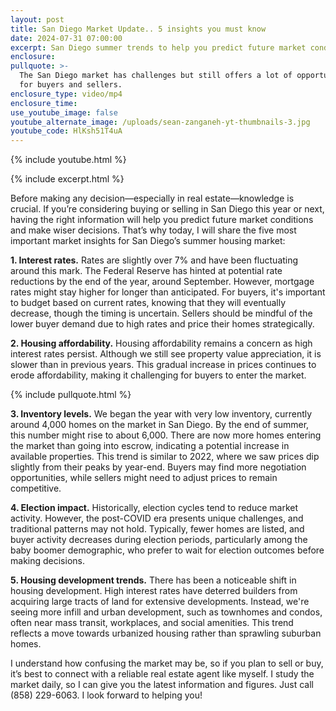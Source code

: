 ```yaml
---
layout: post
title: San Diego Market Update.. 5 insights you must know
date: 2024-07-31 07:00:00
excerpt: San Diego summer trends to help you predict future market conditions.
enclosure:
pullquote: >-
  The San Diego market has challenges but still offers a lot of opportunities
  for buyers and sellers.
enclosure_type: video/mp4
enclosure_time:
use_youtube_image: false
youtube_alternate_image: /uploads/sean-zanganeh-yt-thumbnails-3.jpg
youtube_code: HlKsh51T4uA
---
```

{% include youtube.html %}

{% include excerpt.html %}

Before making any decision—especially in real estate—knowledge is crucial. If you’re considering buying or selling in San Diego this year or next, having the right information will help you predict future market conditions and make wiser decisions. That’s why today, I will share the five most important market insights for San Diego’s summer housing market:

**1\. Interest rates.** Rates are slightly over 7% and have been fluctuating around this mark. The Federal Reserve has hinted at potential rate reductions by the end of the year, around September. However, mortgage rates might stay higher for longer than anticipated. For buyers, it's important to budget based on current rates, knowing that they will eventually decrease, though the timing is uncertain. Sellers should be mindful of the lower buyer demand due to high rates and price their homes strategically.

**2\. Housing affordability.** Housing affordability remains a concern as high interest rates persist. Although we still see property value appreciation, it is slower than in previous years. This gradual increase in prices continues to erode affordability, making it challenging for buyers to enter the market.

{% include pullquote.html %}

**3\. Inventory levels.** We began the year with very low inventory, currently around 4,000 homes on the market in San Diego. By the end of summer, this number might rise to about 6,000. There are now more homes entering the market than going into escrow, indicating a potential increase in available properties. This trend is similar to 2022, where we saw prices dip slightly from their peaks by year-end. Buyers may find more negotiation opportunities, while sellers might need to adjust prices to remain competitive.

**4\. Election impact.** Historically, election cycles tend to reduce market activity. However, the post-COVID era presents unique challenges, and traditional patterns may not hold. Typically, fewer homes are listed, and buyer activity decreases during election periods, particularly among the baby boomer demographic, who prefer to wait for election outcomes before making decisions.

**5\. Housing development trends.** There has been a noticeable shift in housing development. High interest rates have deterred builders from acquiring large tracts of land for extensive developments. Instead, we're seeing more infill and urban development, such as townhomes and condos, often near mass transit, workplaces, and social amenities. This trend reflects a move towards urbanized housing rather than sprawling suburban homes.

I understand how confusing the market may be, so if you plan to sell or buy, it’s best to connect with a reliable real estate agent like myself. I study the market daily, so I can give you the latest information and figures. Just call (858) 229-6063. I look forward to helping you!